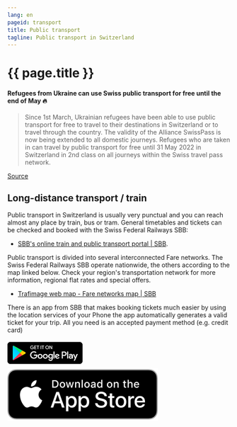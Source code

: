 ```yaml
---
lang: en
pageid: transport
title: Public transport
tagline: Public transport in Switzerland
---
```

# {{ page.title }}

#### Refugees from Ukraine can use Swiss public transport for free until the end of May :fire:
>Since 1st March, Ukrainian refugees have been able to use public transport for free to travel to their destinations in Switzerland or to travel through the country. The validity of the Alliance SwissPass is now being extended to all domestic journeys. Refugees who are taken in can travel by public transport for free until 31 May 2022 in Switzerland in 2nd class on all journeys within the Swiss travel pass network.

[Source](https://www.allianceswisspass.ch/de/tarife-vorschriften/tarifmassnahmen/Fluechtende-aus-der-Ukraine-duerfen-Schweizer-oeV-gratis-nutzen)

## Long-distance transport / train
Public transport in Switzerland is usually very punctual and you can reach almost any place by train, bus or tram.
General timetables and tickets can be checked and booked with the Swiss Federal Railways SBB:
- [SBB's online train and public transport portal \| SBB](https://www.sbb.ch/en).

Public transport is divided into several interconnected Fare networks. The Swiss Federal Railways SBB operate nationwide, the others according to the map linked below. Check your region's transportation network for more information, regional flat rates and special offers.
- [Trafimage web map - Fare networks map \| SBB](https://maps.trafimage.ch/ch.sbb.tarifverbundkarte.public?lang=en&layers=&x=886782.37&y=5927760.1&z=8)

There is an app from SBB that makes booking tickets much easier by using the location services of your Phone the app automatically generates a valid ticket for your trip. All you need is an accepted payment method (e.g. credit card)

[![SBB Android App](/assets/img/googleplay.png)](https://play.google.com/store/apps/details?id=ch.sbb.mobile.android.b2c&hl=de_CH&gl=US)
[![SBB iOS App](/assets/img/appstore.svg)](https://apps.apple.com/ch/app/sbb-mobile/id294855237)
